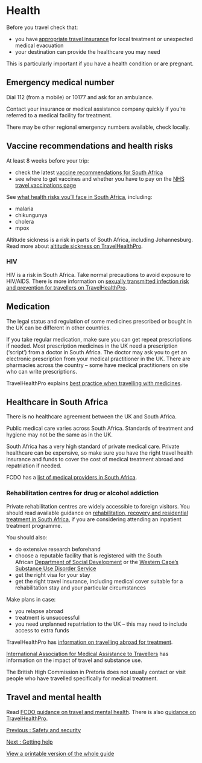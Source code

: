 # Health

Before you travel check that:

* you have [appropriate travel insurance](https://www.gov.uk/guidance/foreign-travel-insurance) for local treatment or unexpected medical evacuation
* your destination can provide the healthcare you may need

This is particularly important if you have a health condition or are pregnant.

## Emergency medical number

Dial 112 (from a mobile) or 10177 and ask for an ambulance.

Contact your insurance or medical assistance company quickly if you’re referred to a medical facility for treatment.

There may be other regional emergency numbers available, check locally.

## Vaccine recommendations and health risks

At least 8 weeks before your trip:

* check the latest [vaccine recommendations for South Africa](https://travelhealthpro.org.uk/country/201/south-africa#Vaccine_Recommendations)
* see where to get vaccines and whether you have to pay on the [NHS travel vaccinations page](https://www.nhs.uk/conditions/travel-vaccinations/)

See [what health risks you’ll face in South Africa](https://travelhealthpro.org.uk/country/201/south-africa#General_Information), including:

* malaria
* chikungunya
* cholera
* mpox

Altitude sickness is a risk in parts of South Africa, including Johannesburg. Read more about [altitude sickness on TravelHealthPro](https://travelhealthpro.org.uk/factsheet/26/altitude-illness).

### HIV

HIV is a risk in South Africa. Take normal precautions to avoid exposure to HIV/AIDS. There is more information on [sexually transmitted infection risk and prevention for travellers on TravelHealthPro](https://travelhealthpro.org.uk/factsheet/15/sexually-transmitted-infections).

## Medication

The legal status and regulation of some medicines prescribed or bought in the UK can be different in other countries.

If you take regular medication, make sure you can get repeat prescriptions if needed. Most prescription medicines in the UK need a prescription (‘script’) from a doctor in South Africa. The doctor may ask you to get an electronic prescription from your medical practitioner in the UK. There are pharmacies across the country – some have medical practitioners on site who can write prescriptions.

TravelHealthPro explains [best practice when travelling with medicines](https://travelhealthpro.org.uk/factsheet/43/medicines-abroad).

## Healthcare in South Africa

There is no healthcare agreement between the UK and South Africa.

Public medical care varies across South Africa. Standards of treatment and hygiene may not be the same as in the UK.

South Africa has a very high standard of private medical care. Private healthcare can be expensive, so make sure you have the right travel health insurance and funds to cover the cost of medical treatment abroad and repatriation if needed.

FCDO has a [list of medical providers in South Africa](https://www.gov.uk/government/publications/south-africa-list-of-medical-facilities).

### Rehabilitation centres for drug or alcohol addiction

Private rehabilitation centres are widely accessible to foreign visitors. You should read available guidance on [rehabilitation, recovery and residential treatment in South Africa](https://www.gov.uk/government/publications/south-africa-rehabilitation-recovery-and-residential-treatment), if you are considering attending an inpatient treatment programme.

You should also:

* do extensive research beforehand
* choose a reputable facility that is registered with the South African [Department of Social Development](https://www.dsd.gov.za/) or the [Western Cape’s Substance Use Disorder Service](https://www.westerncape.gov.za/substance-abuse/)
* get the right visa for your stay
* get the right travel insurance, including medical cover suitable for a rehabilitation stay and your particular circumstances

Make plans in case:

* you relapse abroad
* treatment is unsuccessful
* you need unplanned repatriation to the UK – this may need to include access to extra funds

TravelHealthPro has [information on travelling abroad for treatment](https://travelhealthpro.org.uk/news/699/travelling-abroad-for-treatment).

[International Association for Medical Assistance to Travellers](https://www.iamat.org/elibrary/view/id/1382) has information on the impact of travel and substance use.

The British High Commission in Pretoria does not usually contact or visit people who have travelled specifically for medical treatment.

## Travel and mental health

Read [FCDO guidance on travel and mental health](https://www.gov.uk/guidance/foreign-travel-advice-for-people-with-mental-health-issues). There is also [guidance on TravelHealthPro](https://travelhealthpro.org.uk/factsheet/85/travelling-with-mental-health-conditions).

[Previous
:
Safety and security](/foreign-travel-advice/south-africa/safety-and-security)

[Next
:
Getting help](/foreign-travel-advice/south-africa/getting-help)

[View a printable version of the whole guide](/foreign-travel-advice/south-africa/print)
